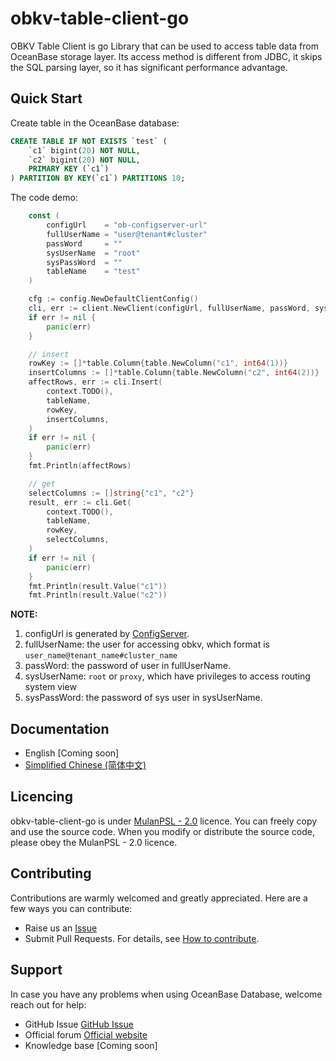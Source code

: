 # obkv-table-client-go
OBKV Table Client is go Library that can be used to access table data from OceanBase storage layer. Its access method is different from JDBC, it skips the SQL parsing layer, so it has significant performance advantage.


## Quick Start
Create table in the OceanBase database:

``` sql
CREATE TABLE IF NOT EXISTS `test` (
    `c1` bigint(20) NOT NULL,
    `c2` bigint(20) NOT NULL,
    PRIMARY KEY (`c1`)
) PARTITION BY KEY(`c1`) PARTITIONS 10;
```

The code demo:
``` go
    const (
		configUrl    = "ob-configserver-url"
		fullUserName = "user@tenant#cluster"
		passWord     = ""
		sysUserName  = "root"
		sysPassWord  = ""
		tableName    = "test"
	)

	cfg := config.NewDefaultClientConfig()
	cli, err := client.NewClient(configUrl, fullUserName, passWord, sysUserName, sysPassWord, cfg)
	if err != nil {
		panic(err)
	}

	// insert
	rowKey := []*table.Column{table.NewColumn("c1", int64(1))}
	insertColumns := []*table.Column{table.NewColumn("c2", int64(2))}
	affectRows, err := cli.Insert(
		context.TODO(),
		tableName,
		rowKey,
		insertColumns,
	)
	if err != nil {
		panic(err)
	}
	fmt.Println(affectRows)

	// get
	selectColumns := []string{"c1", "c2"}
	result, err := cli.Get(
		context.TODO(),
		tableName,
		rowKey,
		selectColumns,
	)
	if err != nil {
		panic(err)
	}
	fmt.Println(result.Value("c1"))
	fmt.Println(result.Value("c2"))
```
**NOTE:**
1. configUrl is generated by [ConfigServer](https://ask.oceanbase.com/t/topic/35601923).
2. fullUserName: the user for accessing obkv, which format is `user_name@tenant_name#cluster_name`
3. passWord: the password of user in fullUserName.
4. sysUserName: `root` or `proxy`, which have privileges to access routing system view
5. sysPassWord: the password of sys user in sysUserName.

## Documentation
- English [Coming soon]
- [Simplified Chinese (简体中文)](https://github.com/oceanbase/obkv-table-client-go/wiki/obkv-table-client-go-%E6%8E%A5%E5%8F%A3%E8%AF%B4%E6%98%8E%E4%B8%8E%E4%BD%BF%E7%94%A8)


## Licencing

obkv-table-client-go is under [MulanPSL - 2.0](http://license.coscl.org.cn/MulanPSL2) licence. You can freely copy and use the source code. When you modify or distribute the source code, please obey the MulanPSL - 2.0 licence.

## Contributing

Contributions are warmly welcomed and greatly appreciated. Here are a few ways you can contribute:

- Raise us an [Issue](https://github.com/oceanbase/obkv-table-client-go/issues)
- Submit Pull Requests. For details, see [How to contribute](CONTRIBUTING.md).

## Support

In case you have any problems when using OceanBase Database, welcome reach out for help:

- GitHub Issue [GitHub Issue](https://github.com/oceanbase/obkv-table-client-go/issues)
- Official forum [Official website](https://open.oceanbase.com)
- Knowledge base [Coming soon]

